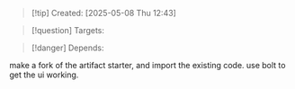 
>[!tip] Created: [2025-05-08 Thu 12:43]

>[!question] Targets: 

>[!danger] Depends: 

make a fork of the artifact starter, and import the existing code.
use bolt to get the ui working.